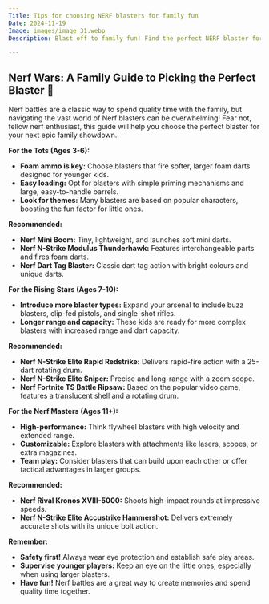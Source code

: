 ```yaml
---
Title: Tips for choosing NERF blasters for family fun
Date: 2024-11-19
Image: images/image_31.webp
Description: Blast off to family fun! Find the perfect NERF blaster for epic backyard battles with our expert tips on choosing the right model for all ages and experience levels.  

---
```


## Nerf Wars: A Family Guide to Picking the Perfect Blaster 🎯

Nerf battles are a classic way to spend quality time with the family, but navigating the vast world of Nerf blasters can be overwhelming!  Fear not, fellow nerf enthusiast, this guide will help you choose the perfect blaster for your next epic family showdown.

**For the Tots (Ages 3-6):**

* **Foam ammo is key:** Choose blasters that fire softer, larger foam darts designed for younger kids. 
* **Easy loading:**  Opt for blasters with simple priming mechanisms and large, easy-to-handle barrels.
* **Look for themes:**  Many blasters are based on popular characters, boosting the fun factor for little ones.

**Recommended:**
* **Nerf Mini Boom:**  Tiny, lightweight, and launches soft mini darts.
* **Nerf N-Strike Modulus Thunderhawk:**  Features interchangeable parts and fires foam darts.
* **Nerf Dart Tag Blaster:**  Classic dart tag action with bright colours and unique darts.

**For the Rising Stars (Ages 7-10):**

* **Introduce more blaster types:**  Expand your arsenal to include  buzz blasters, clip-fed pistols, and single-shot rifles.
* **Longer range and capacity:**  These kids are ready for more complex blasters with increased range and dart capacity.

**Recommended:**
* **Nerf N-Strike Elite Rapid Redstrike:**  Delivers rapid-fire action with a 25-dart rotating drum.
* **Nerf N-Strike Elite Sniper:**  Precise and long-range with a zoom scope.
* **Nerf Fortnite TS Battle Ripsaw:**  Based on the popular video game, features a translucent shell and a rotating drum.

**For the Nerf Masters (Ages 11+):**

* **High-performance:**  Think flywheel blasters with high velocity and extended range.
* **Customizable:**  Explore blasters with attachments like lasers, scopes, or extra magazines.
* **Team play:**  Consider blasters that can build upon each other or offer tactical advantages in larger groups.

**Recommended:**
* **Nerf Rival Kronos XVIII-5000:**  Shoots high-impact rounds at impressive speeds.
* **Nerf N-Strike Elite Accustrike Hammershot:**  Delivers extremely accurate shots with its unique bolt action.

**Remember:**

* **Safety first!** Always wear eye protection and establish safe play areas.
* **Supervise younger players:**  Keep an eye on the little ones, especially when using larger blasters.
* **Have fun!**  Nerf battles are a great way to create memories and spend quality time together.


 
